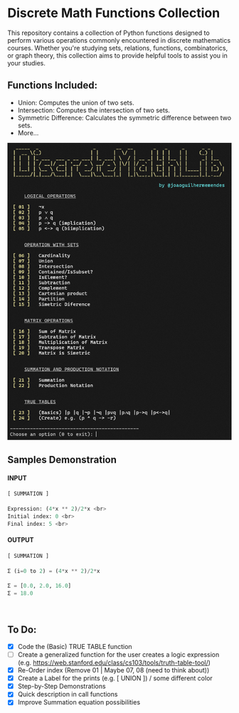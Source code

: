 # Discrete Math Functions Collection
This repository contains a collection of Python functions designed to perform various operations commonly encountered in discrete mathematics courses. Whether you're studying sets, relations, functions, combinatorics, or graph theory, this collection aims to provide helpful tools to assist you in your studies.

## Functions Included:
 - Union: Computes the union of two sets.
 - Intersection: Computes the intersection of two sets.
 - Symmetric Difference: Calculates the symmetric difference between two sets.
 - More...

![alt text](image.png)

## Samples Demonstration
#### INPUT
```python
[ SUMMATION ]

Expression: (4*x ** 2)/2*x <br>
Initial index: 0 <br>
Final index: 5 <br>
```

#### OUTPUT
```python
[ SUMMATION ]

Σ (i=0 to 2) = (4*x ** 2)/2*x

Σ = [0.0, 2.0, 16.0]
Σ = 18.0
```

<br>

## To Do:
 - [x] Code the (Basic) TRUE TABLE function
 - [ ] Create a generalized function for the user creates a logic expression (e.g. https://web.stanford.edu/class/cs103/tools/truth-table-tool/)
 - [x] Re-Order index (Remove 01 | Maybe 07, 08 (need to think about))
 - [x] Create a Label for the prints (e.g. [ UNION ]) / some different color
 - [x] Step-by-Step Demonstrations
 - [x] Quick description in call functions
 - [x] Improve Summation equation possibilities

